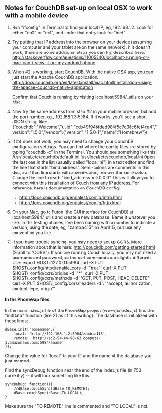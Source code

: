 ## Notes for CouchDB set-up on local OSX to work with a mobile device

1. Run "ifconfig" in Terminal to find your local IP, eg, 192.168.1.2. Look for either "en0" or "en1", and under that entry look for "inet".

2. Try putting that IP address into the browser on your device (assuming your computer and your tablet are on the same network). If it doesn't work, there are some additional steps you can try, described here: http://stackoverflow.com/questions/11005540/localhost-running-on-mac-can-i-view-it-on-my-android-phone

3. When #2 is working, start CouchDB. With the native OSX app, you can just start the Apache CouchDB application. http://docs.couchdb.org/en/latest/install/mac.html#installation-using-the-apache-couchdb-native-application 
	
	Confirm that Couch is running by visiting localhost:5984/_utils on your Mac.
	
4. Now try the same address from step #2 in your mobile browser, but add the port number, eg., 192.168.1.3:5984. If it works, you'll see a short JSON string, like:
{"couchdb":"Welcome","uuid":"cdb49f94bfded984f5c7c38c6fef4ce4","version":"1.5.0","vendor":{"version":"1.5.0-1","name":"Homebrew"}}

5. If #4 does not work, you may need to change your CouchDB configuration settings. You can find where the config files are stored by typing "couchdb -c" in the Terminal. You should see something like this: 
/usr/local/etc/couchdb/default.ini
/usr/local/etc/couchdb/local.ini
Open the last one in the list (usually called "local.ini") in a text editor and find the line that starts "bind address". Semi-colons are comments in this doc, so if that line starts with a semi-colon, remove the semi-colon. Change the line to read: "bind_address = 0.0.0.0" This will allow you to connect with this installation of Couch from any IP address. 
For reference, here is documentation on CouchDB config: 
	* http://docs.couchdb.org/en/latest/config/intro.html 
	* http://docs.couchdb.org/en/latest/config/http.html

6. On your Mac, go to Futon (the GUI interface for CouchDB) at localhost:5984/_utils and create a new database. Name it whatever you like. In the testing phases, I've been naming with a number to indicate a version, using the date, eg, "zambia415" on April 15, but use any convention you like. 

7. If you have trouble syncing, you may need to set up CORS. More information about that is here: http://pouchdb.com/getting-started.html (Scroll to "CORS"). If you are running Couch locally, you may not need a username and password, so the curl commands are slightly different. Use:
	export HOST=127.0.0.1:5984
	curl -X PUT $HOST/_config/httpd/enable_cors -d '"true"'
	curl -X PUT $HOST/_config/cors/origins -d '"*"'
	curl -X PUT $HOST/_config/cors/methods -d '"GET, PUT, POST, HEAD, DELETE"'
	curl -X PUT $HOST/_config/cors/headers -d \ '"accept, authorization, content-type, origin"'

#### In the PhoneGap files
In the main index.js file of the PhoneGap project (www/js/index.js) find the "initData" function (line 21 as of this writing). The database is initialized with these lines:

	dBase.init('somename',{
		local: 'http://192.168.1.2:5984/zambia415',
		remote: 'http://ec2-54-84-90-63.compute-1.amazonaws.com:5984/aname'
	});
	
Change the value for "local" to your IP and the name of the database you just created.

Find the syncDebug function near the end of the index.js file (ln 753 currently) -- it will look something like this: 

	syncDebug: function(){
		//dBase.couchSync(dBase.TO_REMOTE);
		dBase.couchSync(dBase.TO_LOCAL);
	}

Make sure the "TO REMOTE" line is commented and "TO LOCAL" is not. 

